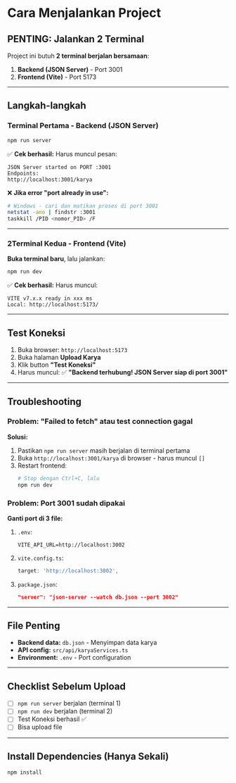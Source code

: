 # Cara Menjalankan Project

##  PENTING: Jalankan 2 Terminal

Project ini butuh **2 terminal berjalan bersamaan**:
1. **Backend (JSON Server)** - Port 3001
2. **Frontend (Vite)** - Port 5173

---

##  Langkah-langkah

### Terminal Pertama - Backend (JSON Server)

```bash
npm run server
```

✅ **Cek berhasil:** Harus muncul pesan:
```
JSON Server started on PORT :3001
Endpoints:
http://localhost:3001/karya
```

❌ **Jika error "port already in use":**
```bash
# Windows - cari dan matikan proses di port 3001
netstat -ano | findstr :3001
taskkill /PID <nomor_PID> /F
```

---

### 2️Terminal Kedua - Frontend (Vite)

**Buka terminal baru**, lalu jalankan:

```bash
npm run dev
```

✅ **Cek berhasil:** Harus muncul:
```
VITE v7.x.x ready in xxx ms
Local: http://localhost:5173/
```

---

## Test Koneksi

1. Buka browser: `http://localhost:5173`
2. Buka halaman **Upload Karya**
3. Klik button **"Test Koneksi"**
4. Harus muncul: ✅ **"Backend terhubung! JSON Server siap di port 3001"**

---

## Troubleshooting

### Problem: "Failed to fetch" atau test connection gagal

**Solusi:**
1. Pastikan `npm run server` masih berjalan di terminal pertama
2. Buka `http://localhost:3001/karya` di browser - harus muncul `[]`
3. Restart frontend:
   ```bash
   # Stop dengan Ctrl+C, lalu
   npm run dev
   ```

### Problem: Port 3001 sudah dipakai

**Ganti port di 3 file:**

1. `.env`:
   ```
   VITE_API_URL=http://localhost:3002
   ```

2. `vite.config.ts`:
   ```typescript
   target: 'http://localhost:3002',
   ```

3. `package.json`:
   ```json
   "server": "json-server --watch db.json --port 3002"
   ```

---

## File Penting

- **Backend data:** `db.json` - Menyimpan data karya
- **API config:** `src/api/karyaServices.ts`
- **Environment:** `.env` - Port configuration

---

## Checklist Sebelum Upload

- [ ] `npm run server` berjalan (terminal 1)
- [ ] `npm run dev` berjalan (terminal 2)
- [ ] Test Koneksi berhasil ✅
- [ ] Bisa upload file

---

## Install Dependencies (Hanya Sekali)

```bash
npm install
```
